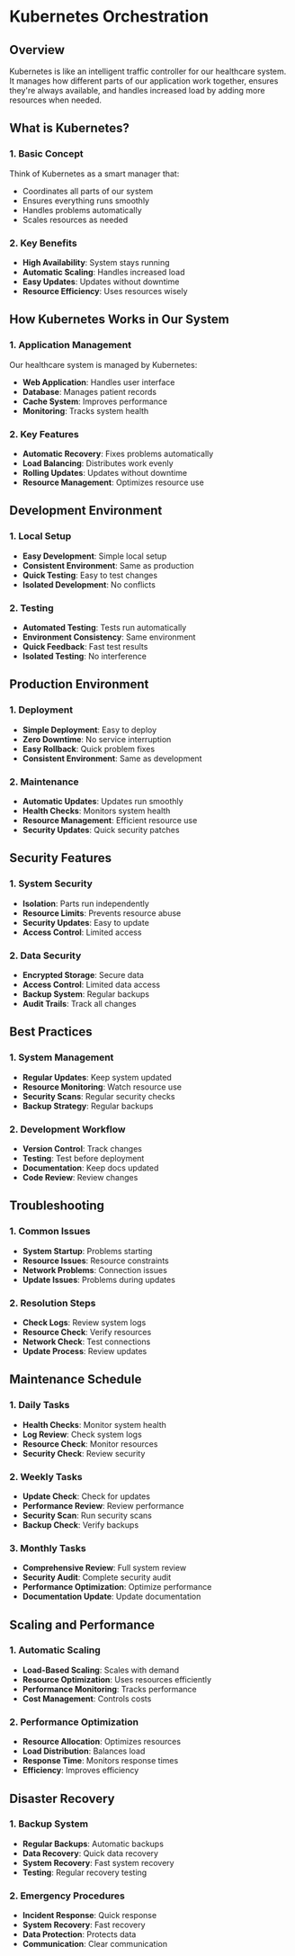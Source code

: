 # Kubernetes Orchestration

## Overview
Kubernetes is like an intelligent traffic controller for our healthcare system. It manages how different parts of our application work together, ensures they're always available, and handles increased load by adding more resources when needed.

## What is Kubernetes?

### 1. Basic Concept
Think of Kubernetes as a smart manager that:
- Coordinates all parts of our system
- Ensures everything runs smoothly
- Handles problems automatically
- Scales resources as needed

### 2. Key Benefits
- **High Availability**: System stays running
- **Automatic Scaling**: Handles increased load
- **Easy Updates**: Updates without downtime
- **Resource Efficiency**: Uses resources wisely

## How Kubernetes Works in Our System

### 1. Application Management
Our healthcare system is managed by Kubernetes:
- **Web Application**: Handles user interface
- **Database**: Manages patient records
- **Cache System**: Improves performance
- **Monitoring**: Tracks system health

### 2. Key Features
- **Automatic Recovery**: Fixes problems automatically
- **Load Balancing**: Distributes work evenly
- **Rolling Updates**: Updates without downtime
- **Resource Management**: Optimizes resource use

## Development Environment

### 1. Local Setup
- **Easy Development**: Simple local setup
- **Consistent Environment**: Same as production
- **Quick Testing**: Easy to test changes
- **Isolated Development**: No conflicts

### 2. Testing
- **Automated Testing**: Tests run automatically
- **Environment Consistency**: Same environment
- **Quick Feedback**: Fast test results
- **Isolated Testing**: No interference

## Production Environment

### 1. Deployment
- **Simple Deployment**: Easy to deploy
- **Zero Downtime**: No service interruption
- **Easy Rollback**: Quick problem fixes
- **Consistent Environment**: Same as development

### 2. Maintenance
- **Automatic Updates**: Updates run smoothly
- **Health Checks**: Monitors system health
- **Resource Management**: Efficient resource use
- **Security Updates**: Quick security patches

## Security Features

### 1. System Security
- **Isolation**: Parts run independently
- **Resource Limits**: Prevents resource abuse
- **Security Updates**: Easy to update
- **Access Control**: Limited access

### 2. Data Security
- **Encrypted Storage**: Secure data
- **Access Control**: Limited data access
- **Backup System**: Regular backups
- **Audit Trails**: Track all changes

## Best Practices

### 1. System Management
- **Regular Updates**: Keep system updated
- **Resource Monitoring**: Watch resource use
- **Security Scans**: Regular security checks
- **Backup Strategy**: Regular backups

### 2. Development Workflow
- **Version Control**: Track changes
- **Testing**: Test before deployment
- **Documentation**: Keep docs updated
- **Code Review**: Review changes

## Troubleshooting

### 1. Common Issues
- **System Startup**: Problems starting
- **Resource Issues**: Resource constraints
- **Network Problems**: Connection issues
- **Update Issues**: Problems during updates

### 2. Resolution Steps
- **Check Logs**: Review system logs
- **Resource Check**: Verify resources
- **Network Check**: Test connections
- **Update Process**: Review updates

## Maintenance Schedule

### 1. Daily Tasks
- **Health Checks**: Monitor system health
- **Log Review**: Check system logs
- **Resource Check**: Monitor resources
- **Security Check**: Review security

### 2. Weekly Tasks
- **Update Check**: Check for updates
- **Performance Review**: Review performance
- **Security Scan**: Run security scans
- **Backup Check**: Verify backups

### 3. Monthly Tasks
- **Comprehensive Review**: Full system review
- **Security Audit**: Complete security audit
- **Performance Optimization**: Optimize performance
- **Documentation Update**: Update documentation

## Scaling and Performance

### 1. Automatic Scaling
- **Load-Based Scaling**: Scales with demand
- **Resource Optimization**: Uses resources efficiently
- **Performance Monitoring**: Tracks performance
- **Cost Management**: Controls costs

### 2. Performance Optimization
- **Resource Allocation**: Optimizes resources
- **Load Distribution**: Balances load
- **Response Time**: Monitors response times
- **Efficiency**: Improves efficiency

## Disaster Recovery

### 1. Backup System
- **Regular Backups**: Automatic backups
- **Data Recovery**: Quick data recovery
- **System Recovery**: Fast system recovery
- **Testing**: Regular recovery testing

### 2. Emergency Procedures
- **Incident Response**: Quick response
- **System Recovery**: Fast recovery
- **Data Protection**: Protects data
- **Communication**: Clear communication